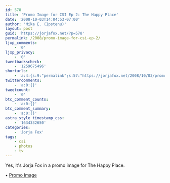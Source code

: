 ```yaml
---
id: 578
title: 'Promo Image for CSI Ep 2: The Happy Place'
date: '2008-10-03T14:04:53-07:00'
author: 'Mika E. (Ipstenu)'
layout: post
guid: 'https://jorjafox.net/?p=578'
permalink: /2008/promo-image-for-csi-ep-2/
ljxp_comments:
    - '0'
ljxp_privacy:
    - '0'
tweetbackscheck:
    - '1259675496'
shorturls:
    - 'a:4:{s:9:"permalink";s:57:"https://jorjafox.net/2008/10/03/promo-image-for-csi-ep-2/";s:7:"tinyurl";s:25:"http://tinyurl.com/krj3eu";s:4:"isgd";s:18:"http://is.gd/541B4";s:5:"bitly";s:20:"http://bit.ly/4OnwUA";}'
twittercomments:
    - 'a:0:{}'
tweetcount:
    - '0'
btc_comment_counts:
    - 'a:0:{}'
btc_comment_summary:
    - 'a:0:{}'
astra_style_timestamp_css:
    - '1634332650'
categories:
    - 'Jorja Fox'
tags:
    - csi
    - photos
    - tv
---
```


Yes, it's Jorja Fox in a promo image for The Happy Place.

&bull; <a href="https://jorjafox.net/gallery/tv/csi/pub/s09/902-happyplace_001.jpg">Promo Image</a>